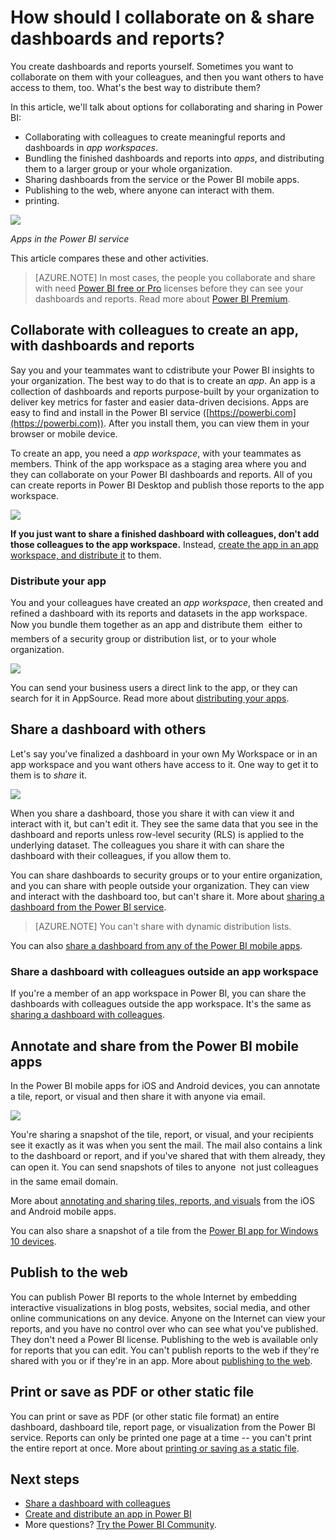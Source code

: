 <properties
   pageTitle="How should I collaborate on & share dashboards and reports?"
   description="In Power BI you can collaborate on and share dashboards, reports, and tiles in several different ways. Each has its advantages."
   services="powerbi"
   documentationCenter=""
   authors="ajayan"
   manager="erikre"
   backup="maggiesMSFT"
   editor=""
   tags=""
   qualityFocus="monitoring"
   qualityDate="02/28/2017"/>

<tags
   ms.service="powerbi"
   ms.devlang="NA"
   ms.topic="article"
   ms.tgt_pltfrm="NA"
   ms.workload="powerbi"
   ms.date="05/01/2017"
   ms.author="ajayan"/>

# How should I collaborate on & share dashboards and reports?  

You create dashboards and reports yourself. Sometimes you want to collaborate on them with your colleagues, and then you want others to have access to them, too. What's the best way to distribute them?

In this article, we'll talk about options for collaborating and sharing in Power BI: 

- Collaborating with colleagues to create meaningful reports and dashboards in *app workspaces*.
- Bundling the finished dashboards and reports into *apps*, and distributing them to a larger group or your whole organization.
- Sharing dashboards from the service or the Power BI mobile apps.
- Publishing to the web, where anyone can interact with them. 
- printing. 

![](media/powerbi-service-how-should-i-share-my-dashboard/power-bi-apps-home-blog.png)

*Apps in the Power BI service*

This article compares these and other activities.

> [AZURE.NOTE] In most cases, the people you collaborate and share with need [Power BI free or Pro](https://powerbi.microsoft.com/) licenses before they can see your dashboards and reports. Read more about [Power BI Premium](https://powerbi.microsoft.com/blog/microsoft-accelerates-modern-bi-adoption-with-power-bi-premium/).

## Collaborate with colleagues to create an app, with dashboards and reports

Say you and your teammates want to cdistribute your Power BI insights to your organization. The best way to do that is to create an *app*. An app is a collection of dashboards and reports purpose-built by your organization to deliver key metrics for faster and easier data-driven decisions. Apps are easy to find and install in the Power BI service ([https://powerbi.com](https://powerbi.com)). After you install them, you can view them in your browser or mobile device.

To create an app, you need a *app workspace*, with your teammates as members. Think of the app workspace as a staging area where you and they can collaborate on your Power BI dashboards and reports. All of you can create reports in Power BI Desktop and publish those reports to the app workspace. 

![](media/powerbi-service-how-should-i-share-my-dashboard/power-bi-apps-workspaces.png)

**If you just want to share a finished dashboard with colleagues, don't add those colleagues to the app workspace.** Instead, [create the app in an app workspace, and distribute it](powerbi-service-create-apps.md) to them. 

### Distribute your app

You and your colleagues have created an *app workspace*, then created and refined a dashboard with its reports and datasets in the app workspace. Now you bundle them together as an app and distribute them &#151; either to members of a security group or distribution list, or to your whole organization. 

![](media/powerbi-service-how-should-i-share-my-dashboard/power-bi-app-publish-600.png)

You can send your business users a direct link to the app, or they can search for it in AppSource. Read more about [distributing your apps](powerbi-service-what-are-apps.md#distribute-an-app).  

## Share a dashboard with others 
Let's say you've finalized a dashboard in your own My Workspace or in an app workspace and you want others have access to it. One way to get it to them is to *share* it. 

![](media/powerbi-service-how-should-i-share-my-dashboard/power-bi-service-share.png)

When you share a dashboard, those you share it with can view it and interact with it, but can't edit it. They see the same data that you see in the dashboard and reports unless row-level security (RLS) is applied to the underlying dataset. The colleagues you share it with can share the dashboard with their colleagues, if you allow them to. 

You can share dashboards to security groups or to your entire organization, and you can share with people outside your organization. They can view and interact with the dashboard too, but can't share it. More about [sharing a dashboard from the Power BI service](powerbi-service-share-unshare-dashboard.md).

> [AZURE.NOTE] You can't share with dynamic distribution lists.

You can also [share a dashboard from any of the Power BI mobile apps](powerbi-mobile-share-a-dashboard-from-the-iphone-app.md). 

### Share a dashboard with colleagues outside an app workspace 
If you're a member of an app workspace in Power BI, you can share the dashboards with colleagues outside the app workspace. It's the same as [sharing a dashboard with colleagues](powerbi-service-share-unshare-dashboard.md).

## Annotate and share from the Power BI mobile apps
In the Power BI mobile apps for iOS and Android devices, you can annotate a tile, report, or visual and then share it with anyone via email. 

![](media/powerbi-service-how-should-i-share-my-dashboard/power-bi-iphone-annotate.png)

You're sharing a snapshot of the tile, report, or visual, and your recipients see it exactly as it was when you sent the mail. The mail also contains a link to the dashboard or report, and if you've shared that with them already, they can open it. You can send snapshots of tiles to anyone &#151; not just colleagues in the same email domain.

More about [annotating and sharing tiles, reports, and visuals](powerbi-mobile-annotate-and-share-a-tile-from-the-iphone-app.md) from the iOS and Android mobile apps.

You can also share a snapshot of a tile from the [Power BI app for Windows 10 devices](powerbi-mobile-annotate-and-share-a-snapshot-from-the-windows-app.md).

## Publish to the web

You can publish Power BI reports to the whole Internet by embedding interactive visualizations in blog posts, websites, social media, and other online communications on any device. Anyone on the Internet can view your reports, and you have no control over who can see what you've published. They don't need a Power BI license. Publishing to the web is available only for reports that you can edit. You can't publish reports to the web if they're shared with you or if they're in an app. More about [publishing to the web](powerbi-service-publish-to-web.md).


## Print or save as PDF or other static file

You can print or save as PDF (or other static file format) an entire dashboard, dashboard tile, report page, or visualization from the Power BI service. Reports can only be printed one page at a time -- you can't print the entire report at once. More about [printing or saving as a static file](powerbi-service-print.md).

## Next steps
-   [Share a dashboard with colleagues](powerbi-service-share-unshare-dashboard.md)
-   [Create and distribute an app in Power BI](powerbi-service-create-apps.md)
-   More questions? [Try the Power BI Community](http://community.powerbi.com/).



